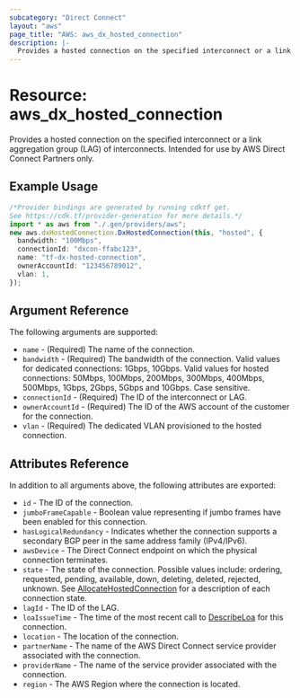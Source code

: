 ```yaml
---
subcategory: "Direct Connect"
layout: "aws"
page_title: "AWS: aws_dx_hosted_connection"
description: |-
  Provides a hosted connection on the specified interconnect or a link aggregation group (LAG) of interconnects. Intended for use by AWS Direct Connect Partners only.
---
```


# Resource: aws\_dx\_hosted\_connection

Provides a hosted connection on the specified interconnect or a link aggregation group (LAG) of interconnects. Intended for use by AWS Direct Connect Partners only.

## Example Usage

```typescript
/*Provider bindings are generated by running cdktf get.
See https://cdk.tf/provider-generation for more details.*/
import * as aws from "./.gen/providers/aws";
new aws.dxHostedConnection.DxHostedConnection(this, "hosted", {
  bandwidth: "100Mbps",
  connectionId: "dxcon-ffabc123",
  name: "tf-dx-hosted-connection",
  ownerAccountId: "123456789012",
  vlan: 1,
});

```

## Argument Reference

The following arguments are supported:

* `name` - (Required) The name of the connection.
* `bandwidth` - (Required) The bandwidth of the connection. Valid values for dedicated connections: 1Gbps, 10Gbps. Valid values for hosted connections: 50Mbps, 100Mbps, 200Mbps, 300Mbps, 400Mbps, 500Mbps, 1Gbps, 2Gbps, 5Gbps and 10Gbps. Case sensitive.
* `connectionId` - (Required) The ID of the interconnect or LAG.
* `ownerAccountId` - (Required) The ID of the AWS account of the customer for the connection.
* `vlan` - (Required) The dedicated VLAN provisioned to the hosted connection.

## Attributes Reference

In addition to all arguments above, the following attributes are exported:

* `id` - The ID of the connection.
* `jumboFrameCapable` - Boolean value representing if jumbo frames have been enabled for this connection.
* `hasLogicalRedundancy` - Indicates whether the connection supports a secondary BGP peer in the same address family (IPv4/IPv6).
* `awsDevice` - The Direct Connect endpoint on which the physical connection terminates.
* `state` - The state of the connection. Possible values include: ordering, requested, pending, available, down, deleting, deleted, rejected, unknown. See [AllocateHostedConnection](https://docs.aws.amazon.com/directconnect/latest/APIReference/API_AllocateHostedConnection.html) for a description of each connection state.
* `lagId` - The ID of the LAG.
* `loaIssueTime` - The time of the most recent call to [DescribeLoa](https://docs.aws.amazon.com/directconnect/latest/APIReference/API_DescribeLoa.html) for this connection.
* `location` - The location of the connection.
* `partnerName` - The name of the AWS Direct Connect service provider associated with the connection.
* `providerName` - The name of the service provider associated with the connection.
* `region` - The AWS Region where the connection is located.
